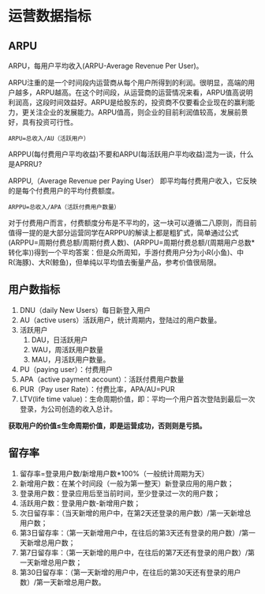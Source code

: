 # 运营数据指标
## ARPU
ARPU，每用户平均收入(ARPU-Average Revenue Per User)。

ARPU注重的是一个时间段内运营商从每个用户所得到的利润。很明显，高端的用户越多，ARPU越高。在这个时间段，从运营商的运营情况来看，ARPU值高说明利润高，这段时间效益好。ARPU是给股东的，投资商不仅要看企业现在的赢利能力，更关注企业的发展能力。ARPU值高，则企业的目前利润值较高，发展前景好，具有投资可行性。

`ARPU=总收入/AU（活跃用户）`

ARPPU(每付费用户平均收益)不要和ARPU(每活跃用户平均收益)混为一谈，什么是APRRU?

ARPPU,（Average Revenue per Paying User） 即平均每付费用户收入，它反映的是每个付费用户的平均付费额度。

`ARPPU=总收入/APA（活跃付费用户数量）`

对于付费用户而言，付费额度分布是不平均的，这一块可以遵循二八原则，而目前值得一提的是大部分运营同学在ARPPU的解读上都是粗犷式，简单通过公式(ARPPU=周期付费总额/周期付费人数)、(ARPPU=周期付费总额/(周期用户总数*转化率))得到一个平均答案：但是众所周知，手游付费用户分为小R(小鱼)、中R(海豚)、大R(鲸鱼)，但单纯以平均值去衡量产品，参考价值很局限。

## 用户数指标
1. DNU（daily New Users）每日新登入用户
1. AU（active users）活跃用户，统计周期内，登陆过的用户数量。
1. 活跃用户
    1. DAU，日活跃用户
    1. WAU，周活跃用户数量
    1. MAU，月活跃用户数量。
1. PU（paying user）：付费用户
1. APA（active payment account）：活跃付费用户数量
1. PUR（Pay user Rate）：付费比率，APA/AU=PUR 
1. LTV(life time value)：生命周期价值，即：平均一个用户首次登陆到最后一次登录，为公司创造的收入总计。

**获取用户的价值≤生命周期价值，即是运营成功，否则则是亏损。**

## 留存率
1. 留存率=登录用户数/新增用户数*100%（一般统计周期为天）
1. 新增用户数：在某个时间段（一般为第一整天）新登录应用的用户数；
1. 登录用户数：登录应用后至当前时间，至少登录过一次的用户数；
1. 活跃用户数：登录用户数-新增用户数；
1. 次日留存率：（当天新增的用户中，在第2天还登录的用户数）/第一天新增总用户数；
1. 第3日留存率：（第一天新增用户中，在往后的第3天还有登录的用户数）/第一天新增总用户数；
1. 第7日留存率：（第一天新增的用户中，在往后的第7天还有登录的用户数）/第一天新增总用户数；
1. 第30日留存率：（第一天新增的用户中，在往后的第30天还有登录的用户数）/第一天新增总用户数。
